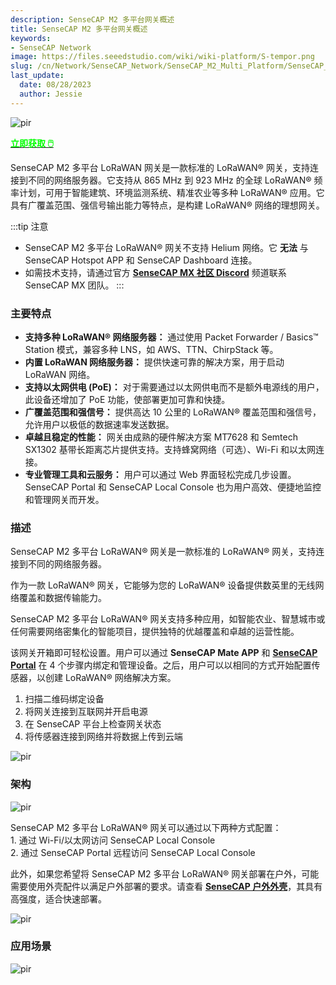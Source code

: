 ```yaml
---
description: SenseCAP M2 多平台网关概述
title: SenseCAP M2 多平台网关概述
keywords:
- SenseCAP Network
image: https://files.seeedstudio.com/wiki/wiki-platform/S-tempor.png
slug: /cn/Network/SenseCAP_Network/SenseCAP_M2_Multi_Platform/SenseCAP_M2_Multi_Platform_Overview
last_update:
  date: 08/28/2023
  author: Jessie
---
```





<p style={{textAlign: 'center'}}><img src="https://www.sensecapmx.com/wp-content/uploads/2023/02/Pasted-into-1-10.png" alt="pir" width={500} height="auto" /></p>

<div class="get_one_now_container" style={{textAlign: 'center'}}>
    <a class="get_one_now_item" href="https://www.seeedstudio.com/SenseCAP-Multi-Platform-LoRaWAN-Indoor-Gateway-SX1302-US915-p-5472.html" target="_blank">
            <strong><span><font color={'FFFFFF'} size={"4"}> 立即获取 🖱️</font></span></strong>
    </a>
</div>



SenseCAP M2 多平台 LoRaWAN 网关是一款标准的 LoRaWAN® 网关，支持连接到不同的网络服务器。它支持从 865 MHz 到 923 MHz 的全球 LoRaWAN® 频率计划，可用于智能建筑、环境监测系统、精准农业等多种 LoRaWAN® 应用。它具有广覆盖范围、强信号输出能力等特点，是构建 LoRaWAN® 网络的理想网关。


:::tip 注意

*   SenseCAP M2 多平台 LoRaWAN® 网关不支持 Helium 网络。它 **无法** 与 SenseCAP Hotspot APP 和 SenseCAP Dashboard 连接。
*   如需技术支持，请通过官方 [**SenseCAP MX 社区 Discord**](https://discord.com/invite/sensecap) 频道联系 SenseCAP MX 团队。
:::

### 主要特点


*   **支持多种 LoRaWAN® 网络服务器：** 通过使用 Packet Forwarder / Basics™ Station 模式，兼容多种 LNS，如 AWS、TTN、ChirpStack 等。
*   **内置 LoRaWAN 网络服务器：** 提供快速可靠的解决方案，用于启动 LoRaWAN 网络。
*   **支持以太网供电 (PoE)：** 对于需要通过以太网供电而不是额外电源线的用户，此设备还增加了 PoE 功能，使部署更加可靠和快捷。
*   **广覆盖范围和强信号：** 提供高达 10 公里的 LoRaWAN® 覆盖范围和强信号，允许用户以极低的数据速率发送数据。
*   **卓越且稳定的性能：** 网关由成熟的硬件解决方案 MT7628 和 Semtech SX1302 基带长距离芯片提供支持。支持蜂窝网络（可选）、Wi-Fi 和以太网连接。
*   **专业管理工具和云服务：** 用户可以通过 Web 界面轻松完成几步设置。SenseCAP Portal 和 SenseCAP Local Console 也为用户高效、便捷地监控和管理网关而开发。


### 描述


SenseCAP M2 多平台 LoRaWAN® 网关是一款标准的 LoRaWAN® 网关，支持连接到不同的网络服务器。

作为一款 LoRaWAN® 网关，它能够为您的 LoRaWAN® 设备提供数英里的无线网络覆盖和数据传输能力。

SenseCAP M2 多平台 LoRaWAN® 网关支持多种应用，如智能农业、智慧城市或任何需要网络密集化的智能项目，提供独特的优越覆盖和卓越的运营性能。

该网关开箱即可轻松设置。用户可以通过 **SenseCAP Mate APP** 和 **[SenseCAP Portal](https://sensecap-docs.seeed.cc/quickstart.html)** 在 4 个步骤内绑定和管理设备。之后，用户可以以相同的方式开始配置传感器，以创建 LoRaWAN® 网络解决方案。

1.  扫描二维码绑定设备
2.  将网关连接到互联网并开启电源
3.  在 SenseCAP 平台上检查网关状态
4.  将传感器连接到网络并将数据上传到云端



<p style={{textAlign: 'center'}}><img src="https://media-cdn.seeedstudio.com/media/wysiwyg/senseCAP_01.png" alt="pir" width={800} height="auto" /></p>


### 架构


<p style={{textAlign: 'center'}}><img src="https://media-cdn.seeedstudio.com/media/wysiwyg/_0129.jpg" alt="pir" width={800} height="auto" /></p>


SenseCAP M2 多平台 LoRaWAN® 网关可以通过以下两种方式配置：  
1\. 通过 Wi-Fi/以太网访问 SenseCAP Local Console  
2\. 通过 SenseCAP Portal 远程访问 SenseCAP Local Console

此外，如果您希望将 SenseCAP M2 多平台 LoRaWAN® 网关部署在户外，可能需要使用外壳配件以满足户外部署的要求。请查看 **[SenseCAP 户外外壳](https://www.seeedstudio.com/SenseCAP-Outdoor-Enclosure-p-5353.html)**，其具有高强度，适合快速部署。

<p style={{textAlign: 'center'}}><img src="https://media-cdn.seeedstudio.com/media/wysiwyg/_6.10_2.png" alt="pir" width={800} height="auto" /></p>


### 应用场景



<p style={{textAlign: 'center'}}><img src="https://files.seeedstudio.com/products/114991726/img/application%20seeed%20page%20for%20sensecap.png" alt="pir" width={800} height="auto" /></p>